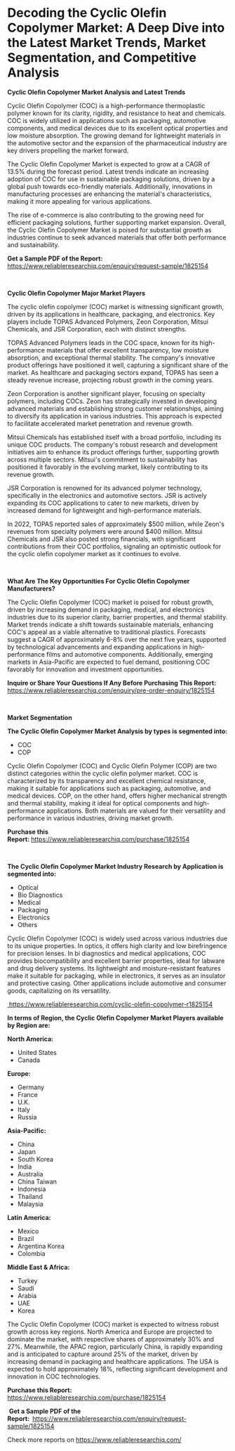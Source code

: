 <p><h1>Decoding the Cyclic Olefin Copolymer Market: A Deep Dive into the Latest Market Trends, Market Segmentation, and Competitive Analysis</h1></p><p><strong>Cyclic Olefin Copolymer Market Analysis and Latest Trends</strong></p>
<p><p>Cyclic Olefin Copolymer (COC) is a high-performance thermoplastic polymer known for its clarity, rigidity, and resistance to heat and chemicals. COC is widely utilized in applications such as packaging, automotive components, and medical devices due to its excellent optical properties and low moisture absorption. The growing demand for lightweight materials in the automotive sector and the expansion of the pharmaceutical industry are key drivers propelling the market forward.</p><p>The Cyclic Olefin Copolymer Market is expected to grow at a CAGR of 13.5% during the forecast period. Latest trends indicate an increasing adoption of COC for use in sustainable packaging solutions, driven by a global push towards eco-friendly materials. Additionally, innovations in manufacturing processes are enhancing the material's characteristics, making it more appealing for various applications. </p><p>The rise of e-commerce is also contributing to the growing need for efficient packaging solutions, further supporting market expansion. Overall, the Cyclic Olefin Copolymer Market is poised for substantial growth as industries continue to seek advanced materials that offer both performance and sustainability.</p></p>
<p><strong>Get a Sample PDF of the Report:&nbsp;</strong> <a href="https://www.reliableresearchiq.com/enquiry/request-sample/1825154?utm_campaign=2883&utm_medium=2&utm_source=Github&utm_content=ia&utm_term=01042025&utm_id=cyclic-olefin-copolymer">https://www.reliableresearchiq.com/enquiry/request-sample/1825154</a></p>
<p>&nbsp;</p>
<p><strong>Cyclic Olefin Copolymer Major Market Players</strong></p>
<p><p>The cyclic olefin copolymer (COC) market is witnessing significant growth, driven by its applications in healthcare, packaging, and electronics. Key players include TOPAS Advanced Polymers, Zeon Corporation, Mitsui Chemicals, and JSR Corporation, each with distinct strengths.</p><p>TOPAS Advanced Polymers leads in the COC space, known for its high-performance materials that offer excellent transparency, low moisture absorption, and exceptional thermal stability. The company's innovative product offerings have positioned it well, capturing a significant share of the market. As healthcare and packaging sectors expand, TOPAS has seen a steady revenue increase, projecting robust growth in the coming years.</p><p>Zeon Corporation is another significant player, focusing on specialty polymers, including COCs. Zeon has strategically invested in developing advanced materials and establishing strong customer relationships, aiming to diversify its application in various industries. This approach is expected to facilitate accelerated market penetration and revenue growth.</p><p>Mitsui Chemicals has established itself with a broad portfolio, including its unique COC products. The company's robust research and development initiatives aim to enhance its product offerings further, supporting growth across multiple sectors. Mitsui's commitment to sustainability has positioned it favorably in the evolving market, likely contributing to its revenue growth.</p><p>JSR Corporation is renowned for its advanced polymer technology, specifically in the electronics and automotive sectors. JSR is actively expanding its COC applications to cater to new markets, driven by increased demand for lightweight and high-performance materials.</p><p>In 2022, TOPAS reported sales of approximately $500 million, while Zeon's revenues from specialty polymers were around $400 million. Mitsui Chemicals and JSR also posted strong financials, with significant contributions from their COC portfolios, signaling an optimistic outlook for the cyclic olefin copolymer market as it continues to evolve.</p></p>
<p>&nbsp;</p>
<p><strong>What Are The Key Opportunities For Cyclic Olefin Copolymer Manufacturers?</strong></p>
<p><p>The Cyclic Olefin Copolymer (COC) market is poised for robust growth, driven by increasing demand in packaging, medical, and electronics industries due to its superior clarity, barrier properties, and thermal stability. Market trends indicate a shift towards sustainable materials, enhancing COC's appeal as a viable alternative to traditional plastics. Forecasts suggest a CAGR of approximately 6-8% over the next five years, supported by technological advancements and expanding applications in high-performance films and automotive components. Additionally, emerging markets in Asia-Pacific are expected to fuel demand, positioning COC favorably for innovation and investment opportunities.</p></p>
<p><strong>Inquire or Share Your Questions If Any Before Purchasing This Report:</strong> <a href="https://www.reliableresearchiq.com/enquiry/pre-order-enquiry/1825154?utm_campaign=2883&utm_medium=2&utm_source=Github&utm_content=ia&utm_term=01042025&utm_id=cyclic-olefin-copolymer">https://www.reliableresearchiq.com/enquiry/pre-order-enquiry/1825154</a></p>
<p>&nbsp;</p>
<p><strong>Market Segmentation</strong></p>
<p><strong>The Cyclic Olefin Copolymer Market Analysis by types is segmented into:</strong></p>
<p><ul><li>COC</li><li>COP</li></ul></p>
<p><p>Cyclic Olefin Copolymer (COC) and Cyclic Olefin Polymer (COP) are two distinct categories within the cyclic olefin polymer market. COC is characterized by its transparency and excellent chemical resistance, making it suitable for applications such as packaging, automotive, and medical devices. COP, on the other hand, offers higher mechanical strength and thermal stability, making it ideal for optical components and high-performance applications. Both materials are valued for their versatility and performance in various industries, driving market growth.</p></p>
<p><strong>Purchase this Report:&nbsp;</strong><a href="https://www.reliableresearchiq.com/purchase/1825154?utm_campaign=2883&utm_medium=2&utm_source=Github&utm_content=ia&utm_term=01042025&utm_id=cyclic-olefin-copolymer">https://www.reliableresearchiq.com/purchase/1825154</a></p>
<p>&nbsp;</p>
<p><strong>The Cyclic Olefin Copolymer Market Industry Research by Application is segmented into:</strong></p>
<p><ul><li>Optical</li><li>Bio Diagnostics</li><li>Medical</li><li>Packaging</li><li>Electronics</li><li>Others</li></ul></p>
<p><p>Cyclic Olefin Copolymer (COC) is widely used across various industries due to its unique properties. In optics, it offers high clarity and low birefringence for precision lenses. In bi diagnostics and medical applications, COC provides biocompatibility and excellent barrier properties, ideal for labware and drug delivery systems. Its lightweight and moisture-resistant features make it suitable for packaging, while in electronics, it serves as an insulator and protective casing. Other applications include automotive and consumer goods, capitalizing on its versatility.</p></p>
<p><a href="https://www.reliableresearchiq.com/cyclic-olefin-copolymer-r1825154?utm_campaign=2883&utm_medium=2&utm_source=Github&utm_content=ia&utm_term=01042025&utm_id=cyclic-olefin-copolymer">&nbsp;https://www.reliableresearchiq.com/cyclic-olefin-copolymer-r1825154</a></p>
<p><strong>In terms of Region, the Cyclic Olefin Copolymer Market Players available by Region are:</strong></p>
<p>
    <p> <strong> North America: </strong>
        <ul>
            <li>United States</li>
            <li>Canada</li>
        </ul>
        </p> 
    <p> <strong> Europe: </strong>
        <ul>
            <li>Germany</li>
            <li>France</li>
            <li>U.K.</li>
            <li>Italy</li>
            <li>Russia</li>
        </ul>
        </p> 
    <p> <strong> Asia-Pacific: </strong>
        <ul>
            <li>China</li>
            <li>Japan</li>
            <li>South Korea</li>
            <li>India</li>
            <li>Australia</li>
            <li>China Taiwan</li>
            <li>Indonesia</li>
            <li>Thailand</li>
            <li>Malaysia</li>
        </ul>
        </p> 
    <p> <strong> Latin America: </strong>
        <ul>
            <li>Mexico</li>
            <li>Brazil</li>
            <li>Argentina Korea</li>
            <li>Colombia</li>
        </ul>
        </p> 
    <p> <strong> Middle East & Africa: </strong>
        <ul>
            <li>Turkey</li>
            <li>Saudi</li>
            <li>Arabia</li>
            <li>UAE</li>
            <li>Korea</li>
        </ul>
    </p>
    </p>
<p><p>The Cyclic Olefin Copolymer (COC) market is expected to witness robust growth across key regions. North America and Europe are projected to dominate the market, with respective shares of approximately 30% and 27%. Meanwhile, the APAC region, particularly China, is rapidly expanding and is anticipated to capture around 25% of the market, driven by increasing demand in packaging and healthcare applications. The USA is expected to hold approximately 18%, reflecting significant development and innovation in COC technologies.</p></p>
<p><strong>Purchase this Report: </strong><a href="https://www.reliableresearchiq.com/purchase/1825154?utm_campaign=2883&utm_medium=2&utm_source=Github&utm_content=ia&utm_term=01042025&utm_id=cyclic-olefin-copolymer">https://www.reliableresearchiq.com/purchase/1825154</a></p>
<p>&nbsp;<strong>Get a Sample PDF of the Report:&nbsp;&nbsp;</strong><a href="https://www.reliableresearchiq.com/enquiry/request-sample/1825154?utm_campaign=2883&utm_medium=2&utm_source=Github&utm_content=ia&utm_term=01042025&utm_id=cyclic-olefin-copolymer">https://www.reliableresearchiq.com/enquiry/request-sample/1825154</a></p>
<p><strong></strong></p>
<p>Check more reports on <a href="https://www.reliableresearchiq.com/?utm_campaign=2883&utm_medium=2&utm_source=Github&utm_content=ia&utm_term=01042025&utm_id=cyclic-olefin-copolymer">https://www.reliableresearchiq.com/</a></p>